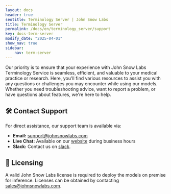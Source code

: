 ```yaml
---
layout: docs
header: true
seotitle: Terminology Server | John Snow Labs
title: Terminology Server 
permalink: /docs/en/terminology_server/support
key: docs-term-server
modify_date: "2025-04-01"
show_nav: true
sidebar:
    nav: term-server
---
```


<div class="h3-box" markdown="1">

Our priority is to ensure that your experience with John Snow Labs Terminology Service is seamless, efficient, and valuable to your medical practice or research. Here, you'll find various resources to assist you with any questions or challenges you may encounter while using our models. Whether you need troubleshooting advice, want to report a problem, or have questions about features, we're here to help.

</div><div class="h3-box" markdown="1">

## 🛠️ Contact Support

For direct assistance, our support team is available via:
- **Email:** [support@johnsnowlabs.com](mailto:support@johnsnowlabs.com)
- **Live Chat:** Available on our [website](https://www.johnsnowlabs.com/) during business hours
- **Slack:** Contact us on [slack](https://spark-nlp.slack.com/archives/C06E88Q93FE).

</div><div class="h3-box" markdown="1">

## 📝 Licensing

A valid John Snow Labs license is required to deploy the models on premise for inference. Licenses can be obtained by contacting [sales@johnsnowlabs.com](mailto:sales@johnsnowlabs.com).

</div>
